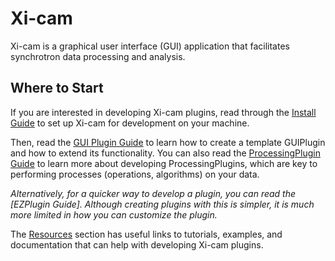 # Xi-cam

Xi-cam is a graphical user interface (GUI) application that facilitates synchrotron data processing
and analysis. 

## Where to Start

If you are interested in developing Xi-cam plugins, read through the
[Install Guide](install.md) to set up Xi-cam for development on your machine.

Then, read the [GUI Plugin Guide](gui-plugin.md) to learn how to create a template GUIPlugin and
how to extend its functionality. 
You can also read the [ProcessingPlugin Guide](processing-plugin.md) to learn more about developing
ProcessingPlugins, which are key to performing processes (operations, algorithms) on your data.

*Alternatively, for a quicker way to develop a plugin, you can read the [EZPlugin Guide].
Although creating plugins with this is simpler, it is much more limited in how you can customize the plugin.*

The [Resources](resources.md) section has useful links to tutorials, examples, and documentation
that can help with developing Xi-cam plugins.
